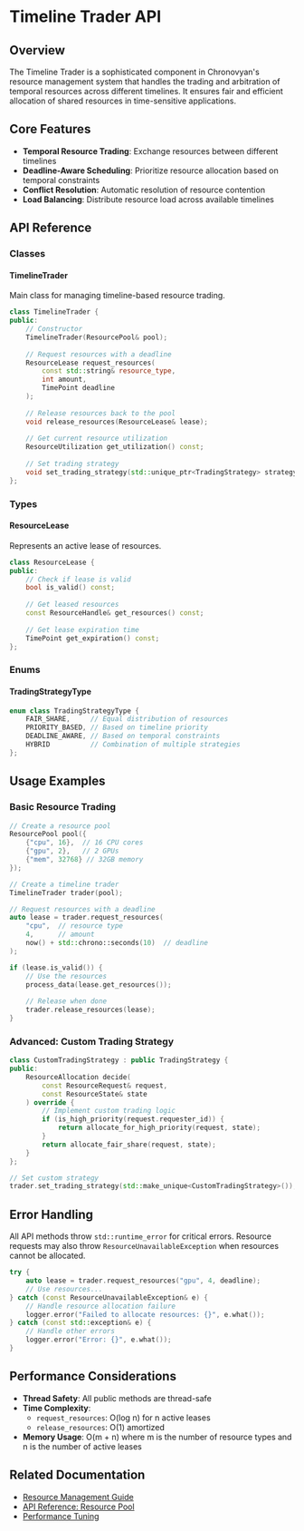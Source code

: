 # Timeline Trader API

## Overview
The Timeline Trader is a sophisticated component in Chronovyan's resource management system that handles the trading and arbitration of temporal resources across different timelines. It ensures fair and efficient allocation of shared resources in time-sensitive applications.

## Core Features

- **Temporal Resource Trading**: Exchange resources between different timelines
- **Deadline-Aware Scheduling**: Prioritize resource allocation based on temporal constraints
- **Conflict Resolution**: Automatic resolution of resource contention
- **Load Balancing**: Distribute resource load across available timelines

## API Reference

### Classes

#### TimelineTrader
Main class for managing timeline-based resource trading.

```cpp
class TimelineTrader {
public:
    // Constructor
    TimelineTrader(ResourcePool& pool);
    
    // Request resources with a deadline
    ResourceLease request_resources(
        const std::string& resource_type,
        int amount,
        TimePoint deadline
    );
    
    // Release resources back to the pool
    void release_resources(ResourceLease& lease);
    
    // Get current resource utilization
    ResourceUtilization get_utilization() const;
    
    // Set trading strategy
    void set_trading_strategy(std::unique_ptr<TradingStrategy> strategy);
};
```

### Types

#### ResourceLease
Represents an active lease of resources.

```cpp
class ResourceLease {
public:
    // Check if lease is valid
    bool is_valid() const;
    
    // Get leased resources
    const ResourceHandle& get_resources() const;
    
    // Get lease expiration time
    TimePoint get_expiration() const;
};
```

### Enums

#### TradingStrategyType
```cpp
enum class TradingStrategyType {
    FAIR_SHARE,     // Equal distribution of resources
    PRIORITY_BASED, // Based on timeline priority
    DEADLINE_AWARE, // Based on temporal constraints
    HYBRID          // Combination of multiple strategies
};
```

## Usage Examples

### Basic Resource Trading

```cpp
// Create a resource pool
ResourcePool pool({
    {"cpu", 16},  // 16 CPU cores
    {"gpu", 2},   // 2 GPUs
    {"mem", 32768} // 32GB memory
});

// Create a timeline trader
TimelineTrader trader(pool);

// Request resources with a deadline
auto lease = trader.request_resources(
    "cpu",  // resource type
    4,      // amount
    now() + std::chrono::seconds(10)  // deadline
);

if (lease.is_valid()) {
    // Use the resources
    process_data(lease.get_resources());
    
    // Release when done
    trader.release_resources(lease);
}
```

### Advanced: Custom Trading Strategy

```cpp
class CustomTradingStrategy : public TradingStrategy {
public:
    ResourceAllocation decide(
        const ResourceRequest& request,
        const ResourceState& state
    ) override {
        // Implement custom trading logic
        if (is_high_priority(request.requester_id)) {
            return allocate_for_high_priority(request, state);
        }
        return allocate_fair_share(request, state);
    }
};

// Set custom strategy
trader.set_trading_strategy(std::make_unique<CustomTradingStrategy>());
```

## Error Handling

All API methods throw `std::runtime_error` for critical errors. Resource requests may also throw `ResourceUnavailableException` when resources cannot be allocated.

```cpp
try {
    auto lease = trader.request_resources("gpu", 4, deadline);
    // Use resources...
} catch (const ResourceUnavailableException& e) {
    // Handle resource allocation failure
    logger.error("Failed to allocate resources: {}", e.what());
} catch (const std::exception& e) {
    // Handle other errors
    logger.error("Error: {}", e.what());
}
```

## Performance Considerations

- **Thread Safety**: All public methods are thread-safe
- **Time Complexity**:
  - `request_resources`: O(log n) for n active leases
  - `release_resources`: O(1) amortized
- **Memory Usage**: O(m + n) where m is the number of resource types and n is the number of active leases

## Related Documentation

- [Resource Management Guide](../guides/resource_management.md)
- [API Reference: Resource Pool](./resource_pool.md)
- [Performance Tuning](../guides/performance.md)
